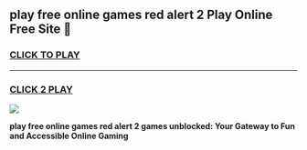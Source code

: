 
## play free online games red alert 2 Play Online Free Site 👋
<h3>
<a href="https://download.freeplayer.one?title=play_free_online_games_red_alert_2&ref=21F">CLICK TO PLAY</a></h3>
<hr>

<h3>
<a href="https://download.freeplayer.one?title=play_free_online_games_red_alert_2&ref=21F">CLICK 2 PLAY</a>
  
</h3>

<a href="https://download.freeplayer.one?title=play_free_online_games_red_alert_2&ref=21F"><img src="https://cdnb.artstation.com/p/assets/images/images/032/539/853/original/anto-thomas-button-gif.gif"></a>


**play free online games red alert 2 games unblocked: Your Gateway to Fun and Accessible Online Gaming**
